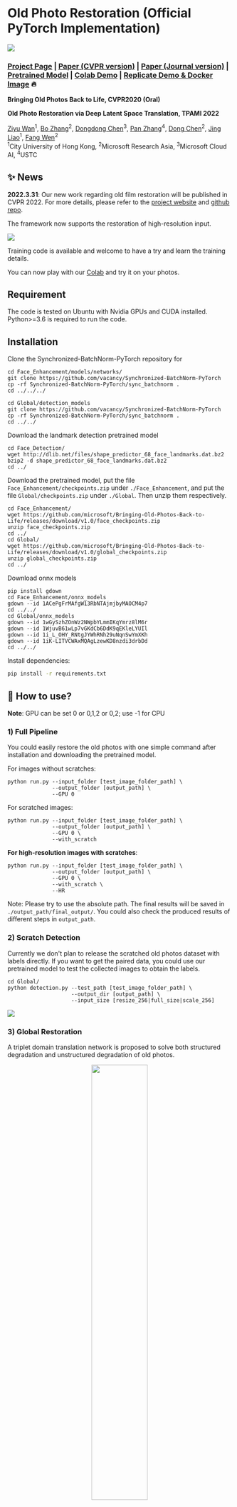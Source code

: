 # Old Photo Restoration (Official PyTorch Implementation)

<img src='imgs/0001.jpg'/>

### [Project Page](http://raywzy.com/Old_Photo/) | [Paper (CVPR version)](https://arxiv.org/abs/2004.09484) | [Paper (Journal version)](https://arxiv.org/pdf/2009.07047v1.pdf) | [Pretrained Model](https://hkustconnect-my.sharepoint.com/:f:/g/personal/bzhangai_connect_ust_hk/Em0KnYOeSSxFtp4g_dhWdf0BdeT3tY12jIYJ6qvSf300cA?e=nXkJH2) | [Colab Demo](https://colab.research.google.com/drive/1NEm6AsybIiC5TwTU_4DqDkQO0nFRB-uA?usp=sharing)  | [Replicate Demo & Docker Image](https://replicate.ai/zhangmozhe/bringing-old-photos-back-to-life) :fire:

**Bringing Old Photos Back to Life, CVPR2020 (Oral)**

**Old Photo Restoration via Deep Latent Space Translation, TPAMI 2022**

[Ziyu Wan](http://raywzy.com/)<sup>1</sup>,
[Bo Zhang](https://www.microsoft.com/en-us/research/people/zhanbo/)<sup>2</sup>,
[Dongdong Chen](http://www.dongdongchen.bid/)<sup>3</sup>,
[Pan Zhang](https://panzhang0212.github.io/)<sup>4</sup>,
[Dong Chen](https://www.microsoft.com/en-us/research/people/doch/)<sup>2</sup>,
[Jing Liao](https://liaojing.github.io/html/)<sup>1</sup>,
[Fang Wen](https://www.microsoft.com/en-us/research/people/fangwen/)<sup>2</sup> <br>
<sup>1</sup>City University of Hong Kong, <sup>2</sup>Microsoft Research Asia, <sup>3</sup>Microsoft Cloud AI, <sup>4</sup>USTC

<!-- ## Notes of this project
The code originates from our research project and the aim is to demonstrate the research idea, so we have not optimized it from a product perspective. And we will spend time to address some common issues, such as out of memory issue, limited resolution, but will not involve too much in engineering problems, such as speedup of the inference, fastapi deployment and so on. **We welcome volunteers to contribute to this project to make it more usable for practical application.** -->

## :sparkles: News
**2022.3.31**: Our new work regarding old film restoration will be published in CVPR 2022. For more details, please refer to the [project website](http://raywzy.com/Old_Film/) and [github repo](https://github.com/raywzy/Bringing-Old-Films-Back-to-Life).

The framework now supports the restoration of high-resolution input.

<img src='imgs/HR_result.png'>

Training code is available and welcome to have a try and learn the training details.

You can now play with our [Colab](https://colab.research.google.com/drive/1NEm6AsybIiC5TwTU_4DqDkQO0nFRB-uA?usp=sharing) and try it on your photos.

## Requirement
The code is tested on Ubuntu with Nvidia GPUs and CUDA installed. Python>=3.6 is required to run the code.

## Installation

Clone the Synchronized-BatchNorm-PyTorch repository for

```
cd Face_Enhancement/models/networks/
git clone https://github.com/vacancy/Synchronized-BatchNorm-PyTorch
cp -rf Synchronized-BatchNorm-PyTorch/sync_batchnorm .
cd ../../../
```

```
cd Global/detection_models
git clone https://github.com/vacancy/Synchronized-BatchNorm-PyTorch
cp -rf Synchronized-BatchNorm-PyTorch/sync_batchnorm .
cd ../../
```

Download the landmark detection pretrained model

```
cd Face_Detection/
wget http://dlib.net/files/shape_predictor_68_face_landmarks.dat.bz2
bzip2 -d shape_predictor_68_face_landmarks.dat.bz2
cd ../
```

Download the pretrained model, put the file `Face_Enhancement/checkpoints.zip` under `./Face_Enhancement`, and put the file `Global/checkpoints.zip` under `./Global`. Then unzip them respectively.

```
cd Face_Enhancement/
wget https://github.com/microsoft/Bringing-Old-Photos-Back-to-Life/releases/download/v1.0/face_checkpoints.zip
unzip face_checkpoints.zip
cd ../
cd Global/
wget https://github.com/microsoft/Bringing-Old-Photos-Back-to-Life/releases/download/v1.0/global_checkpoints.zip
unzip global_checkpoints.zip
cd ../
```

Download onnx models
```
pip install gdown
cd Face_Enhancement/onnx_models
gdown --id 1ACePgFrMAfgW13RbNTAjmjbyMAOCM4p7
cd ../../
cd Global/onnx_models
gdown --id 1wGySzhZOnWz2NWpbYLmmIKqYmrz8lM6r
gdown --id 1WjuvB61wLp7vGKdCb6DdK9qEKleLYUIl
gdown --id 1i_L_OHY_RNtgJYWhRNh29uNqnSwYmXKh
gdown --id 1iK-LITVCWAxMQAgLzewKD8nzdi3drbDd
cd ../../
```

Install dependencies:

```bash
pip install -r requirements.txt
```

## :rocket: How to use?

**Note**: GPU can be set 0 or 0,1,2 or 0,2; use -1 for CPU

### 1) Full Pipeline

You could easily restore the old photos with one simple command after installation and downloading the pretrained model.

For images without scratches:

```
python run.py --input_folder [test_image_folder_path] \
              --output_folder [output_path] \
              --GPU 0
```

For scratched images:

```
python run.py --input_folder [test_image_folder_path] \
              --output_folder [output_path] \
              --GPU 0 \
              --with_scratch
```

**For high-resolution images with scratches**:

```
python run.py --input_folder [test_image_folder_path] \
              --output_folder [output_path] \
              --GPU 0 \
              --with_scratch \
              --HR
```

Note: Please try to use the absolute path. The final results will be saved in `./output_path/final_output/`. You could also check the produced results of different steps in `output_path`.

### 2) Scratch Detection

Currently we don't plan to release the scratched old photos dataset with labels directly. If you want to get the paired data, you could use our pretrained model to test the collected images to obtain the labels.

```
cd Global/
python detection.py --test_path [test_image_folder_path] \
                    --output_dir [output_path] \
                    --input_size [resize_256|full_size|scale_256]
```

<img src='imgs/scratch_detection.png'>

### 3) Global Restoration

A triplet domain translation network is proposed to solve both structured degradation and unstructured degradation of old photos.

<p align="center">
<img src='imgs/pipeline.PNG' width="50%" height="50%"/>
</p>

```
cd Global/
python test.py --Scratch_and_Quality_restore \
               --test_input [test_image_folder_path] \
               --test_mask [corresponding mask] \
               --outputs_dir [output_path]

python test.py --Quality_restore \
               --test_input [test_image_folder_path] \
               --outputs_dir [output_path]
```

<img src='imgs/global.png'>


### 4) Face Enhancement

We use a progressive generator to refine the face regions of old photos. More details could be found in our journal submission and `./Face_Enhancement` folder.

<p align="center">
<img src='imgs/face_pipeline.jpg' width="60%" height="60%"/>
</p>


<img src='imgs/face.png'>

> *NOTE*:
> This repo is mainly for research purpose and we have not yet optimized the running performance.
>
> Since the model is pretrained with 256*256 images, the model may not work ideally for arbitrary resolution.

### 5) GUI

A user-friendly GUI which takes input of image by user and shows result in respective window.

#### How it works:

1. Run GUI.py file.
2. Click browse and select your image from test_images/old_w_scratch folder to remove scratches.
3. Click Modify Photo button.
4. Wait for a while and see results on GUI window.
5. Exit window by clicking Exit Window and get your result image in output folder.

<img src='imgs/gui.PNG'>

## How to train?

### 1) Create Training File

Put the folders of VOC dataset, collected old photos (e.g., Real_L_old and Real_RGB_old) into one shared folder. Then
```
cd Global/data/
python Create_Bigfile.py
```
Note: Remember to modify the code based on your own environment.

### 2) Train the VAEs of domain A and domain B respectively

```
cd ..
python train_domain_A.py --use_v2_degradation --continue_train --training_dataset domain_A --name domainA_SR_old_photos --label_nc 0 --loadSize 256 --fineSize 256 --dataroot [your_data_folder] --no_instance --resize_or_crop crop_only --batchSize 100 --no_html --gpu_ids 0,1,2,3 --self_gen --nThreads 4 --n_downsample_global 3 --k_size 4 --use_v2 --mc 64 --start_r 1 --kl 1 --no_cgan --outputs_dir [your_output_folder] --checkpoints_dir [your_ckpt_folder]

python train_domain_B.py --continue_train --training_dataset domain_B --name domainB_old_photos --label_nc 0 --loadSize 256 --fineSize 256 --dataroot [your_data_folder]  --no_instance --resize_or_crop crop_only --batchSize 120 --no_html --gpu_ids 0,1,2,3 --self_gen --nThreads 4 --n_downsample_global 3 --k_size 4 --use_v2 --mc 64 --start_r 1 --kl 1 --no_cgan --outputs_dir [your_output_folder]  --checkpoints_dir [your_ckpt_folder]
```
Note: For the --name option, please ensure your experiment name contains "domainA" or "domainB", which will be used to select different dataset.

### 3) Train the mapping network between domains

Train the mapping without scratches:
```
python train_mapping.py --use_v2_degradation --training_dataset mapping --use_vae_which_epoch 200 --continue_train --name mapping_quality --label_nc 0 --loadSize 256 --fineSize 256 --dataroot [your_data_folder] --no_instance --resize_or_crop crop_only --batchSize 80 --no_html --gpu_ids 0,1,2,3 --nThreads 8 --load_pretrainA [ckpt_of_domainA_SR_old_photos] --load_pretrainB [ckpt_of_domainB_old_photos] --l2_feat 60 --n_downsample_global 3 --mc 64 --k_size 4 --start_r 1 --mapping_n_block 6 --map_mc 512 --use_l1_feat --niter 150 --niter_decay 100 --outputs_dir [your_output_folder] --checkpoints_dir [your_ckpt_folder]
```


Traing the mapping with scraches:
```
python train_mapping.py --no_TTUR --NL_res --random_hole --use_SN --correlation_renormalize --training_dataset mapping --NL_use_mask --NL_fusion_method combine --non_local Setting_42 --use_v2_degradation --use_vae_which_epoch 200 --continue_train --name mapping_scratch --label_nc 0 --loadSize 256 --fineSize 256 --dataroot [your_data_folder] --no_instance --resize_or_crop crop_only --batchSize 36 --no_html --gpu_ids 0,1,2,3 --nThreads 8 --load_pretrainA [ckpt_of_domainA_SR_old_photos] --load_pretrainB [ckpt_of_domainB_old_photos] --l2_feat 60 --n_downsample_global 3 --mc 64 --k_size 4 --start_r 1 --mapping_n_block 6 --map_mc 512 --use_l1_feat --niter 150 --niter_decay 100 --outputs_dir [your_output_folder] --checkpoints_dir [your_ckpt_folder] --irregular_mask [absolute_path_of_mask_file]
```

Traing the mapping with scraches (Multi-Scale Patch Attention for HR input):
```
python train_mapping.py --no_TTUR --NL_res --random_hole --use_SN --correlation_renormalize --training_dataset mapping --NL_use_mask --NL_fusion_method combine --non_local Setting_42 --use_v2_degradation --use_vae_which_epoch 200 --continue_train --name mapping_Patch_Attention --label_nc 0 --loadSize 256 --fineSize 256 --dataroot [your_data_folder] --no_instance --resize_or_crop crop_only --batchSize 36 --no_html --gpu_ids 0,1,2,3 --nThreads 8 --load_pretrainA [ckpt_of_domainA_SR_old_photos] --load_pretrainB [ckpt_of_domainB_old_photos] --l2_feat 60 --n_downsample_global 3 --mc 64 --k_size 4 --start_r 1 --mapping_n_block 6 --map_mc 512 --use_l1_feat --niter 150 --niter_decay 100 --outputs_dir [your_output_folder] --checkpoints_dir [your_ckpt_folder] --irregular_mask [absolute_path_of_mask_file] --mapping_exp 1
```


## Citation

If you find our work useful for your research, please consider citing the following papers :)

```bibtex
@inproceedings{wan2020bringing,
title={Bringing Old Photos Back to Life},
author={Wan, Ziyu and Zhang, Bo and Chen, Dongdong and Zhang, Pan and Chen, Dong and Liao, Jing and Wen, Fang},
booktitle={Proceedings of the IEEE/CVF Conference on Computer Vision and Pattern Recognition},
pages={2747--2757},
year={2020}
}
```

```bibtex
@article{wan2020old,
  title={Old Photo Restoration via Deep Latent Space Translation},
  author={Wan, Ziyu and Zhang, Bo and Chen, Dongdong and Zhang, Pan and Chen, Dong and Liao, Jing and Wen, Fang},
  journal={arXiv preprint arXiv:2009.07047},
  year={2020}
}
```

If you are also interested in the legacy photo/video colorization, please refer to [this work](https://github.com/zhangmozhe/video-colorization).

## Maintenance

This project is currently maintained by Ziyu Wan and is for academic research use only. If you have any questions, feel free to contact raywzy@gmail.com.

## License

The codes and the pretrained model in this repository are under the MIT license as specified by the LICENSE file. We use our labeled dataset to train the scratch detection model.

This project has adopted the [Microsoft Open Source Code of Conduct](https://opensource.microsoft.com/codeofconduct/). For more information see the [Code of Conduct FAQ](https://opensource.microsoft.com/codeofconduct/faq/) or contact [opencode@microsoft.com](mailto:opencode@microsoft.com) with any additional questions or comments.
